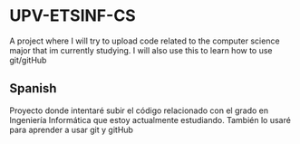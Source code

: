 # UPV-ETSINF-CS
A project where I will try to upload code related to the computer science major that im currently studying. I will also use this to learn how to use git/gitHub
## Spanish ##
Proyecto donde intentaré subir el código relacionado con el grado en Ingeniería Informática que estoy actualmente estudiando. También lo usaré para aprender a usar git y gitHub


